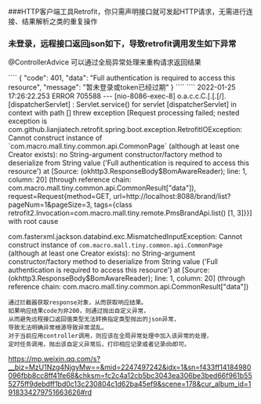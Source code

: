 
###HTTP客户端工具Retrofit，你只需声明接口就可发起HTTP请求，无需进行连接、结果解析之类的重复操作
### 未登录，远程接口返回json如下，导致retrofit调用发生如下异常
<p>
@ControllerAdvice
可以通过全局异常处理来重构请求返回结果
</p>
````
{
  "code": 401,
  "data": "Full authentication is required to access this resource",
  "message": "暂未登录或token已经过期"
}
````
````
2022-01-25 17:26:22.253 ERROR 705588 --- [nio-8086-exec-8] o.a.c.c.C.[.[.[/].[dispatcherServlet]    : Servlet.service() for servlet [dispatcherServlet] in context with path [] threw exception [Request processing failed; nested exception is com.github.lianjiatech.retrofit.spring.boot.exception.RetrofitIOException: Cannot construct instance of `com.macro.mall.tiny.common.api.CommonPage` (although at least one Creator exists): no String-argument constructor/factory method to deserialize from String value ('Full authentication is required to access this resource')
 at [Source: (okhttp3.ResponseBody$BomAwareReader); line: 1, column: 20] (through reference chain: com.macro.mall.tiny.common.api.CommonResult["data"]), request=Request{method=GET, url=http://localhost:8088/brand/list?pageNum=1&pageSize=3, tags={class retrofit2.Invocation=com.macro.mall.tiny.remote.PmsBrandApi.list() [1, 3]}}] with root cause

com.fasterxml.jackson.databind.exc.MismatchedInputException: Cannot construct instance of `com.macro.mall.tiny.common.api.CommonPage` (although at least one Creator exists): no String-argument constructor/factory method to deserialize from String value ('Full authentication is required to access this resource')
 at [Source: (okhttp3.ResponseBody$BomAwareReader); line: 1, column: 20] (through reference chain: com.macro.mall.tiny.common.api.CommonResult["data"])

````
通过拦截器获取response对象，从而获取响应结果。
如果响应结果code为非200，则通过抛出自定义异常，
从而避免远程接口返回值类型无法转换指定类型抛出的json异常，
导致无法明确异常根源导致异常混乱。
对于当前应用controller调用，则应该在全局异常处理中加入该异常的处理，
定时任务调用，抛出该自定义异常后，打印相应记录或者记录db即可。

````

https://mp.weixin.qq.com/s?__biz=MzU1Nzg4NjgyMw==&mid=2247497242&idx=1&sn=f433ff14184980096fbb8cc8ff41fe68&chksm=fc2c4a12cb5bc3043ea306be3bed66f961b555275ff9debdff1bd0c13c230804c1d62ba45ef9&scene=178&cur_album_id=1918334279751663626#rd